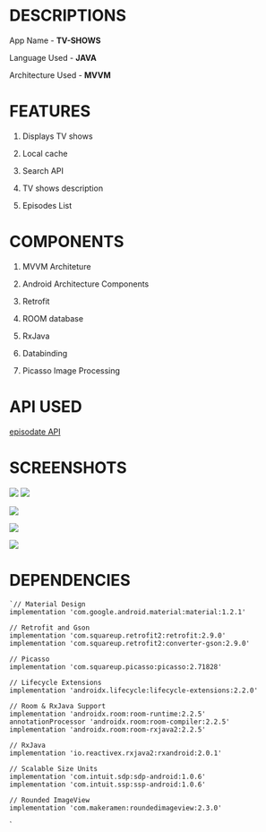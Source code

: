 # DESCRIPTIONS

 App Name - **TV-SHOWS**
 
 Language Used - **JAVA**
 
 Architecture Used - **MVVM**
 
 
# FEATURES
 
 1. Displays TV shows
 
 2. Local cache
 
 3. Search API

 4. TV shows description
 
 5. Episodes List
 
# COMPONENTS

 1. MVVM Architeture
 
 2. Android Architecture Components
 
 3. Retrofit
 
 4. ROOM database
 
 5. RxJava
 
 6. Databinding
 
 7. Picasso Image Processing
 
# API USED

 [episodate API](https://www.episodate.com/api)
 
# SCREENSHOTS

![](Images/img1.jpg) ![](Images/img2.jpg)

![](Images/img3.jpg)

![](Images/img4.jpg)

![](Images/img5.jpg)

# DEPENDENCIES
    
    `// Material Design
    implementation 'com.google.android.material:material:1.2.1'

    // Retrofit and Gson
    implementation 'com.squareup.retrofit2:retrofit:2.9.0'
    implementation 'com.squareup.retrofit2:converter-gson:2.9.0'

    // Picasso
    implementation 'com.squareup.picasso:picasso:2.71828'

    // Lifecycle Extensions
    implementation 'androidx.lifecycle:lifecycle-extensions:2.2.0'

    // Room & RxJava Support
    implementation 'androidx.room:room-runtime:2.2.5'
    annotationProcessor 'androidx.room:room-compiler:2.2.5'
    implementation 'androidx.room:room-rxjava2:2.2.5'

    // RxJava
    implementation 'io.reactivex.rxjava2:rxandroid:2.0.1'

    // Scalable Size Units
    implementation 'com.intuit.sdp:sdp-android:1.0.6'
    implementation 'com.intuit.ssp:ssp-android:1.0.6'

    // Rounded ImageView
    implementation 'com.makeramen:roundedimageview:2.3.0'
`


